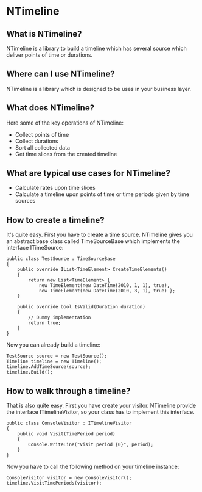 # NTimeline

## What is NTimeline?
NTimeline is a library to build a timeline which has several source which deliver points of time or durations.

## Where can I use NTimeline?
NTimeline is a library which is designed to be uses in your business layer.

## What does NTimeline?
Here some of the key operations of NTimeline:
* Collect points of time
* Collect durations
* Sort all collected data
* Get time slices from the created timeline

## What are typical use cases for NTimeline?
* Calculate rates upon time slices
* Calculate a timeline upon points of time or time periods given by time sources

## How to create a timeline?
It's quite easy. First you have to create a time source. NTimeline gives you an abstract base class called TimeSourceBase which implements the interface ITimeSource:
```
public class TestSource : TimeSourceBase
{
    public override IList<TimeElement> CreateTimeElements()
    {
        return new List<TimeElement> {
            new TimeElement(new DateTime(2010, 1, 1), true),
            new TimeElement(new DateTime(2010, 3, 1), true) };
    }
    
    public override bool IsValid(Duration duration)
    {
        // Dummy implementation
        return true;
    }
}
```

Now you can already build a timeline:
```
TestSource source = new TestSource();
Timeline timeline = new Timeline();
timeline.AddTimeSource(source);
timeline.Build();
```

## How to walk through a timeline?
That is also quite easy. First you have create your visitor. NTimeline provide the interface ITimelineVisitor, so your class has to implement this interface.
```
public class ConsoleVisitor : ITimelineVisitor
{
    public void Visit(TimePeriod period)
    {
        Console.WriteLine("Visit period {0}", period);
    }
}
```

Now you have to call the following method on your timeline instance:
```
ConsoleVisitor visitor = new ConsoleVisitor();
timeline.VisitTimePeriods(visitor);
```
